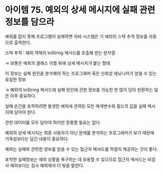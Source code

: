 # 아이템 75. 예외의 상세 메시지에 실패 관련 정보를 담으라

예외를 잡지 못해 프로그램이 실패하면 자바 시스템은 기 예외의 스택 추적 정보를 자동으로 출력한다.

스택 추적 : 예외 객체의 toString 메서드를 호출해 얻는 문자열

→ 보통은 예외의 클래스 이름 뒤에 상세 메시지가 붙는 형태

이 정보는 실패 원인을 분석해야 하는 프로그래머 혹은 신뢰성 에닞니어가 얻을 수 있는 유일한 정보

→ 예외의 toString 메서드에 실패 원인에 관한 정보를 가능한 한 많이 담아 반환하는 일은 아주 중요하다.

실패 순간을 포착하려면 발생한 예외에 관여된 모든 매개변수와 필드의 값을 실패 메시지에 담아야 한다.

관련 데이터를 모두 담아야 하지만 장황할 필요는 없다.

예외의 상세 메시지는 최종 사용자가 아닌 문제를 분석하는 프로그래머가 보기 때문에 가독성보다는 담긴 내용이 중요하다.

예외는 실패와 관련한 정보를 얻을 수 있는 접근자 메서드를 적절히 제공하는 것이 좋다.

포착한 실패정보는 예외 상황을 복구하는 데 유용할 수 있으므로 접근자 메서드는 비검사 예외보다는 검사 예외에서 더 빛을 발한다.
